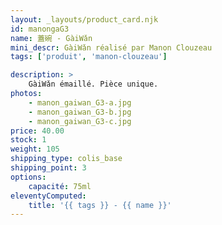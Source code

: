 ```yaml
---
layout: _layouts/product_card.njk
id: manongaG3
name: 蓋碗 - GàiWǎn
mini_descr: GàiWǎn réalisé par Manon Clouzeau
tags: ['produit', 'manon-clouzeau']

description: >
    GàiWǎn émaillé. Pièce unique.
photos:
    - manon_gaiwan_G3-a.jpg
    - manon_gaiwan_G3-b.jpg
    - manon_gaiwan_G3-c.jpg
price: 40.00
stock: 1
weight: 105
shipping_type: colis_base
shipping_point: 3
options:
    capacité: 75ml
eleventyComputed:
    title: '{{ tags }} - {{ name }}'
---
```

